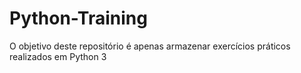 # Python-Training
O objetivo deste repositório é apenas armazenar exercícios práticos realizados em Python 3
